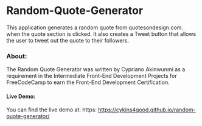 # Random-Quote-Generator
This application generates a random quote from quotesondesign.com. when the quote section is clicked. It also creates a Tweet button that allows the user to tweet out the quote to their followers.
### About: 
The Random Quote Generator was written by Cypriano Akinwunmi as a requirement in the Intermediate Front-End Development Projects for FreeCodeCamp to earn the Front-End Development Certification.
#### Live Demo: 
You can find the live demo at: https: https://cykins4good.github.io/random-quote-generator/
